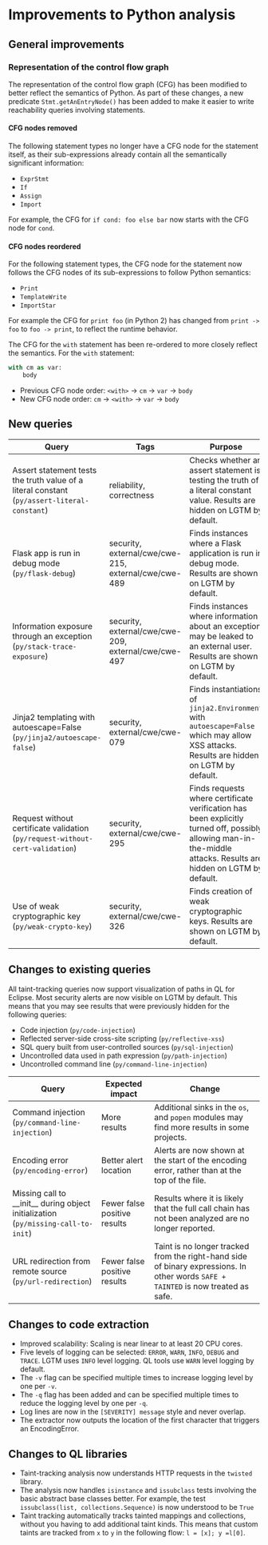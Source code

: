 # Improvements to Python analysis

## General improvements

### Representation of the control flow graph

The representation of the control flow graph (CFG) has been modified to better reflect the semantics of Python. As part of these changes, a new predicate `Stmt.getAnEntryNode()` has been added to make it easier to write reachability queries involving statements.

#### CFG nodes removed

The following statement types no longer have a CFG node for the statement itself, as their sub-expressions already contain all the
semantically significant information:

* `ExprStmt`
* `If`
* `Assign`
* `Import`

For example, the CFG for `if cond: foo else bar` now starts with the CFG node for `cond`.

#### CFG nodes reordered

For the following statement types, the CFG node for the statement now follows the CFG nodes of its sub-expressions to follow Python semantics:

* `Print`
* `TemplateWrite`
* `ImportStar`

For example the CFG for `print foo` (in Python 2) has changed from `print -> foo` to `foo -> print`, to reflect the runtime behavior.

The CFG for the `with` statement has been re-ordered to more closely reflect the semantics.
For the `with` statement:
```python
with cm as var:
    body
```

* Previous CFG node order: `<with>` -> `cm` -> `var` -> `body`
* New CFG node order: `cm` -> `<with>` -> `var` -> `body`

## New queries

| **Query**                   | **Tags**  | **Purpose**                                                        |
|-----------------------------|-----------|--------------------------------------------------------------------|
| Assert statement tests the truth value of a literal constant (`py/assert-literal-constant`) | reliability, correctness     | Checks whether an assert statement is testing the truth of a literal constant value. Results are hidden on LGTM by default. |
| Flask app is run in debug mode (`py/flask-debug`) | security, external/cwe/cwe-215, external/cwe/cwe-489 | Finds instances where a Flask application is run in debug mode. Results are shown on LGTM by default. |
| Information exposure through an exception (`py/stack-trace-exposure`) | security, external/cwe/cwe-209, external/cwe/cwe-497 | Finds instances where information about an exception may be leaked to an external user. Results are shown on LGTM by default. |
| Jinja2 templating with autoescape=False (`py/jinja2/autoescape-false`) | security, external/cwe/cwe-079 | Finds instantiations of `jinja2.Environment` with `autoescape=False` which may allow XSS attacks. Results are hidden on LGTM by default. |
| Request without certificate validation (`py/request-without-cert-validation`) | security, external/cwe/cwe-295 | Finds requests where certificate verification has been explicitly turned off, possibly allowing man-in-the-middle attacks. Results are hidden on LGTM by default. |
| Use of weak cryptographic key (`py/weak-crypto-key`) | security, external/cwe/cwe-326 | Finds creation of weak cryptographic keys. Results are shown on LGTM by default. |

## Changes to existing queries

All taint-tracking queries now support visualization of paths in QL for Eclipse.
Most security alerts are now visible on LGTM by default. This means that you may see results that were previously hidden for the following queries: 

* Code injection (`py/code-injection`)
* Reflected server-side cross-site scripting (`py/reflective-xss`)
* SQL query built from user-controlled sources (`py/sql-injection`)
* Uncontrolled data used in path expression (`py/path-injection`)
* Uncontrolled command line (`py/command-line-injection`)

| **Query**                  | **Expected impact**    | **Change**                                                       |
|----------------------------|------------------------|------------------------------------------------------------------|
| Command injection (`py/command-line-injection`) | More results | Additional sinks in the `os`, and `popen` modules may find more results in some projects. |
| Encoding error (`py/encoding-error`) | Better alert location | Alerts are now shown at the start of the encoding error, rather than at the top of the file. |
| Missing call to \_\_init\_\_ during object initialization (`py/missing-call-to-init`) | Fewer false positive results | Results where it is likely that the full call chain has not been analyzed are no longer reported. |
| URL redirection from remote source (`py/url-redirection`) | Fewer false positive results | Taint is no longer tracked from the right-hand side of binary expressions. In other words `SAFE + TAINTED` is now treated as safe. |


## Changes to code extraction

* Improved scalability: Scaling is near linear to at least 20 CPU cores.
* Five levels of logging can be selected: `ERROR`, `WARN`, `INFO`, `DEBUG` and `TRACE`. LGTM uses `INFO` level logging. QL tools use `WARN` level logging by default.
* The `-v` flag can be specified multiple times to increase logging level by one per `-v`.
* The `-q` flag has been added and can be specified multiple times to reduce the logging level by one per `-q`.
* Log lines are now in the `[SEVERITY] message` style and never overlap.
* The extractor now outputs the location of the first character that triggers an EncodingError.

## Changes to QL libraries

* Taint-tracking analysis now understands HTTP requests in the `twisted` library.
* The analysis now handles `isinstance` and `issubclass` tests involving the basic abstract base classes better. For example, the test `issubclass(list, collections.Sequence)` is now understood to be `True`
* Taint tracking automatically tracks tainted mappings and collections, without you having to add additional taint kinds. This means that custom taints are tracked from `x` to `y` in the following flow: `l = [x]; y =l[0]`.
